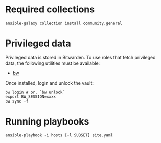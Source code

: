 # Required collections

```
ansible-galaxy collection install community.general
```

# Privileged data

Privileged data is stored in Bitwarden. To use roles that fetch privileged data,
the following utilities must be available:

* [bw](https://bitwarden.com/help/cli/)

Once installed, login and unlock the vault:

```
bw login # or, `bw unlock`
export BW_SESSION=xxxx
bw sync -f
```

# Running playbooks

```
ansible-playbook -i hosts [-l SUBSET] site.yaml
```
